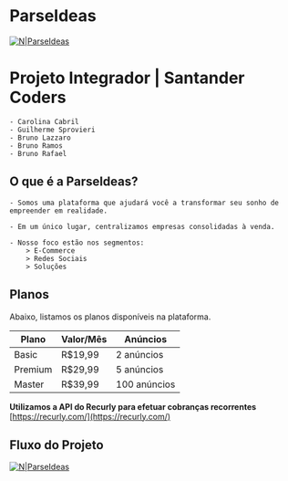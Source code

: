 # ParseIdeas

[![N|ParseIdeas](http://parseideas.herokuapp.com/images/img/ParseIdeias-logo(1).png)](public/images/img/ParseIdeias-logo(1).png)

# Projeto Integrador | **Santander Coders**
    - Carolina Cabril
    - Guilherme Sprovieri
    - Bruno Lazzaro
    - Bruno Ramos
    - Bruno Rafael

## O que é a ParseIdeas?
    - Somos uma plataforma que ajudará você a transformar seu sonho de empreender em realidade.
    
    - Em um único lugar, centralizamos empresas consolidadas à venda. 
    
    - Nosso foco estão nos segmentos:
        > E-Commerce
        > Redes Sociais
        > Soluções


## Planos

Abaixo, listamos os planos disponíveis na plataforma.

| Plano | Valor/Mês| Anúncios |
| ------ | ------ | ------ |
| Basic | R$19,99 | 2 anúncios |
| Premium | R$29,99 | 5 anúncios |
| Master | R$39,99 | 100 anúncios |

**Utilizamos a API do Recurly para efetuar cobranças recorrentes**
[https://recurly.com/](https://recurly.com/)

## Fluxo do Projeto
[![N|ParseIdeas](https://github.com/Bruno9t/Parse-Ideas-Ecommerce/issues/1#issue-644022530)](https://github.com/Bruno9t/Parse-Ideas-Ecommerce/issues/1#issue-644022530)

